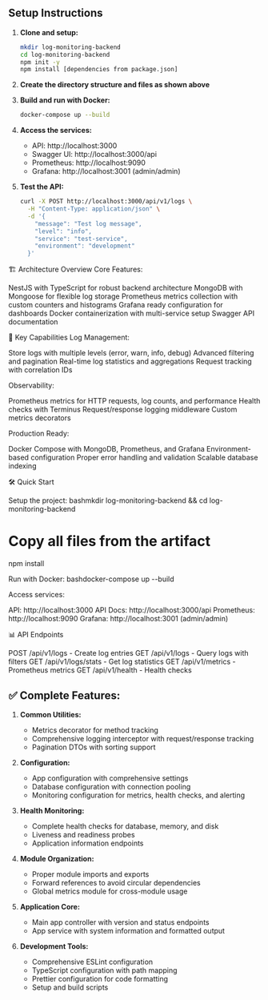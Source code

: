 ## Setup Instructions

1. **Clone and setup:**
   ```bash
   mkdir log-monitoring-backend
   cd log-monitoring-backend
   npm init -y
   npm install [dependencies from package.json]
   ```

2. **Create the directory structure and files as shown above**

3. **Build and run with Docker:**
   ```bash
   docker-compose up --build
   ```

4. **Access the services:**
   - API: http://localhost:3000
   - Swagger UI: http://localhost:3000/api
   - Prometheus: http://localhost:9090
   - Grafana: http://localhost:3001 (admin/admin)

5. **Test the API:**
   ```bash
   curl -X POST http://localhost:3000/api/v1/logs \
     -H "Content-Type: application/json" \
     -d '{
       "message": "Test log message",
       "level": "info",
       "service": "test-service",
       "environment": "development"
     }'
   ```


🏗️ Architecture Overview
Core Features:

NestJS with TypeScript for robust backend architecture
MongoDB with Mongoose for flexible log storage
Prometheus metrics collection with custom counters and histograms
Grafana ready configuration for dashboards
Docker containerization with multi-service setup
Swagger API documentation

🚀 Key Capabilities
Log Management:

Store logs with multiple levels (error, warn, info, debug)
Advanced filtering and pagination
Real-time log statistics and aggregations
Request tracking with correlation IDs

Observability:

Prometheus metrics for HTTP requests, log counts, and performance
Health checks with Terminus
Request/response logging middleware
Custom metrics decorators

Production Ready:

Docker Compose with MongoDB, Prometheus, and Grafana
Environment-based configuration
Proper error handling and validation
Scalable database indexing

🛠️ Quick Start

Setup the project:
bashmkdir log-monitoring-backend && cd log-monitoring-backend
# Copy all files from the artifact
npm install

Run with Docker:
bashdocker-compose up --build

Access services:

API: http://localhost:3000
API Docs: http://localhost:3000/api
Prometheus: http://localhost:9090
Grafana: http://localhost:3001 (admin/admin)



📊 API Endpoints

POST /api/v1/logs - Create log entries
GET /api/v1/logs - Query logs with filters
GET /api/v1/logs/stats - Get log statistics
GET /api/v1/metrics - Prometheus metrics
GET /api/v1/health - Health checks


## ✅ **Complete Features:**

1. **Common Utilities:**
   - Metrics decorator for method tracking
   - Comprehensive logging interceptor with request/response tracking
   - Pagination DTOs with sorting support

2. **Configuration:**
   - App configuration with comprehensive settings
   - Database configuration with connection pooling
   - Monitoring configuration for metrics, health checks, and alerting

3. **Health Monitoring:**
   - Complete health checks for database, memory, and disk
   - Liveness and readiness probes
   - Application information endpoints

4. **Module Organization:**
   - Proper module imports and exports
   - Forward references to avoid circular dependencies
   - Global metrics module for cross-module usage

5. **Application Core:**
   - Main app controller with version and status endpoints
   - App service with system information and formatted output

6. **Development Tools:**
   - Comprehensive ESLint configuration
   - TypeScript configuration with path mapping
   - Prettier configuration for code formatting
   - Setup and build scripts